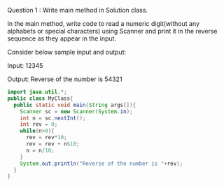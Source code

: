 Question 1 :
Write main method in Solution class.

In the main method, write code to read a numeric digit(without any alphabets or special characters) using Scanner and print it in the reverse sequence as they appear in the input.

Consider below sample input and output:

Input:
12345

Output:
Reverse of the number is 54321

```java
import java.util.*; 
public class MyClass{ 
  public static void main(String args[]){ 
    Scanner sc = new Scanner(System.in); 
    int n = sc.nextInt(); 
    int rev = 0; 
    while(n>0){ 
      rev = rev*10; 
      rev = rev + n%10; 
      n = n/10; 
    } 
    System.out.println("Reverse of the number is "+rev); 
  } 
}
```
